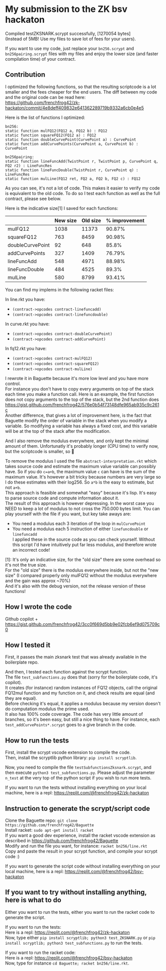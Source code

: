 # My submission to the ZK bsv hackaton

Compiled testZKSNARK.scrypt successfully, [1270054 bytes]  
(Instead of 5MB! Use my files to save lot of fees for your users).

If you want to use my code, just replace your `bn256.scrypt` and `bn256pairing.scrypt` files with my files and enjoy the lower size (and faster compilation time) of your contract.

## Contribution

I optimized the following functions, so that the resulting scriptcode is a lot smaller and the fees cheaper for the end users. The diff between my code and the original code can be read here: https://github.com/frenchfrog42/zk-hackaton/commit/4e8deff409832e641362289719b9332a6cb0e4e5

Here is the list of functions I optimized:

```
bn256:
static function mulFQ12(FQ12 a, FQ12 b) : FQ12
static function squareFQ12(FQ12 a) : FQ12
static function doubleCurvePoint(CurvePoint a) : CurvePoint
static function addCurvePoints(CurvePoint a, CurvePoint b) : CurvePoint

bn256pairing:
static function lineFuncAdd(TwistPoint r, TwistPoint p, CurvePoint q, FQ2 r2) : LineFuncRes
static function lineFuncDouble(TwistPoint r, CurvePoint q) : LineFuncRes
static function mulLine(FQ12 ret, FQ2 a, FQ2 b, FQ2 c) : FQ12
```

As you can see, it's not a lot of code. This makes it easier to verify my code is equivalent to the old code. To do so I test each function as well as the full contract, please see below.

Here is the indicative size[1] I saved for each functions:

|                  | New size | Old size | % improvement |
|------------------|----------|----------|---------------|
| mulFQ12          | 1038     | 11373    | 90.87%        |
| squareFQ12       | 763      | 8459     | 90.98%        |
| doubleCurvePoint | 92       | 648      | 85.8%         |
| addCurvePoints   | 327      | 1409     | 76.79%        |
| lineFuncAdd      | 548      | 4971     | 88.98%        |
| lineFuncDouble   | 484      | 4525     | 89.3%         |
| mulLine          | 580      | 8799     | 93.41%        |

You can find my implems in the following racket files:

In line.rkt you have:
+ `(contract->opcodes contract-linefuncadd)`
+ `(contract->opcodes contract-linefuncdouble)`

In curve.rkt you have:
+ `(contract->opcodes contract-doubleCurvePoint)`
+ `(contract->opcodes contract-addCurvePoint)`

In fq12.rkt you have:
+ `(contract->opcodes contract-mulFQ12)`
+ `(contract->opcodes contract-squareFQ12)`
+ `(contract->opcodes contract-mulLine)`


I rewrote it in Baguette because it's more low level and you have more control.  
For instance you don't have to copy every arguments on top of the stack each time you make a function call. Here is an example, the first function does not copy arguments to the top of the stack, but the 2nd function does https://gist.github.com/frenchfrog42/576e0b54f73148dfe965ab935c9c261c  
Another difference, that gives a lot of improvement here, is the fact that Baguette modify the order of variable in the stack when you modify a variable. So modifying a variable has always a fixed cost, and this variable will be at the top of the stack after the modification.

And I also remove the modulus everywhere, and only kept the minimal amount of them. Unfortunatly it's probably longer (CPU time) to verify now, but the scriptcode is smaller, so 🤷

To remove the modulus I used the file `abstract-interpretation.rkt` which takes source code and estimate the maximum value variable can possibly have. So if you do `c=a+b`, the maximum value `c` can have is the sum of the maximum value. It's however a bit tricky because numbers are very large so I do these estimates with their log256. So `a*b` is the easy to estimate, but not `a+b`.  
This approach is feasible and somewhat "easy" because it's lisp. It's easy to parse source code and compute information about it.  
The result of this approach is however depressing. In the worst case you NEED to keep a lot of modulus to not cross the 750.000 bytes limit. You can play yourself with the file if you want, but key take aways are:
+ You need a modulus each 3 iteration of the loop in `mulCurvePoint`
+ You need a modulus each 5 instruction of either `linefuncdouble` or `linefuncadd`  
I applied these in the source code as you can check yourself. Without this script I'd have intuitively put far less modulus, and therefore wrote an incorrect code!

[1]: It's only an indicative size, for the "old size" there are some overhead so it's not the true size.  
For the "old size" there is the modulus everywhere inside, but not the "new size" (I compared properly only mulFQ12 without the modulus everywhere and the gain was approx ~70%)  
And it's also with the debug version, not the release version of these functions!

## How I wrote the code

Github copilot + https://gist.github.com/frenchfrog42/3cc0f669d5bb9e02fcb6ef9d075709c0

## How I tested it

First, it passes the main zksnark test that was already available in the boilerplate repo.

And then, I tested each function against the scrypt function.  
The file `test_subfunctions.py` does that (sorry for the boilerplate code, it's copilot).  
It creates (for instance) random instances of FQ12 objects, call the original FQ12mul function and my function on it, and check results are equal (and they are equal).  
Before checking it's equal, it applies a modulus because my version doesn't do computation modulus the prime used.  
It also has 100% code coverage. The code has very little amount of branches, so it's been easy, but still a nice thing to have. For instance, each `test_addCurvePoints*.scrypt` goes to a give branch in the code.

## How to run the tests

First, install the scrypt vscode extension to compile the code.  
Then, install the scryptlib python library: `pip install scryptlib`.

Now, you need to compile the file `testSubfunctionsZksnark.scrypt`, and then execute `python3 test_subfunctions.py`. Please adjust the parameter `n_test` at the very top of the python script if you wish to run more tests.

If you want to run the tests without installing everything on your local machine, here is a repl: https://replit.com/@frenchfrog42/zk-hackaton  

## Instruction to generate the scrypt/script code

Clone the Baguette repo: `git clone https://github.com/frenchfrog42/Baguette`  
Install racket: `sudo apt-get install racket`  
If you want a good dev experience, install the racket vscode extension as described in https://github.com/frenchfrog42/Baguette  
Modify and run the file you want, for instance: `racket bn256/line.rkt`  
Copy and paste the result in your scrypt function, and compile your scrypt code :)

If you want to generate the script code without installing everything on your local machine, here is a repl: https://replit.com/@frenchfrog42/bsv-hackaton

## If you want to try without installing anything, here is what to do

Either you want to run the tests, either you want to run the racket code to generate the script.

If you want to run the tests:  
Here is a repl: https://replit.com/@frenchfrog42/zk-hackaton  
Now, type either `pip install scryptlib; python3 test_ZKSNARK.py` or `pip install scryptlib; python3 test_subfunctions.py` to run the tests.

If you want to run the racket code:  
Here is a repl: https://replit.com/@frenchfrog42/bsv-hackaton  
Now, type for instance `cd Baguette; racket bn256/line.rkt`.
